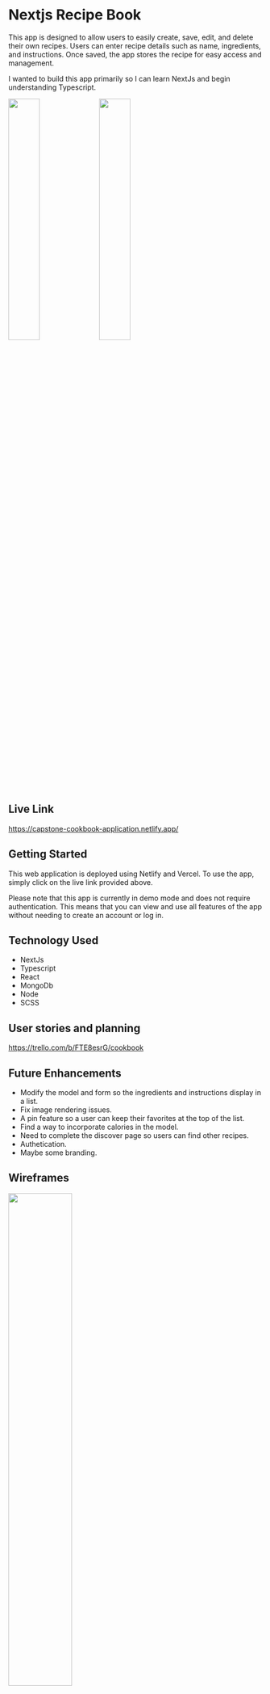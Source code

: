 # Nextjs Recipe Book

This app is designed to allow users to easily create, save, edit, and delete their own recipes. Users can enter recipe details such as name, ingredients, and instructions. Once saved, the app stores the recipe for easy access and management.

I wanted to build this app primarily so I can learn NextJs and begin understanding Typescript.

<img src="https://user-images.githubusercontent.com/97377111/225162443-c3a4259d-8bec-4090-9b86-60f7433bdf5e.png" width="35%" height="35%" >          <img src="https://user-images.githubusercontent.com/97377111/225191703-9bd05022-8000-4715-bd37-d8196de31d01.png" width="35%" height="35%" >



## Live Link

https://capstone-cookbook-application.netlify.app/

## Getting Started 

This web application is deployed using Netlify and Vercel. To use the app, simply click on the live link provided above.

Please note that this app is currently in demo mode and does not require authentication. This means that you can view and use all features of the app without needing to create an account or log in. 

## Technology Used

- NextJs
- Typescript
- React
- MongoDb
- Node
- SCSS

## User stories and planning

https://trello.com/b/FTE8esrG/cookbook

## Future Enhancements

- Modify the model and form so the ingredients and instructions display in a list. 
- Fix image rendering issues. 
- A pin feature so a user can keep their favorites at the top of the list. 
- Find a way to incorporate calories in the model. 
- Need to complete the discover page so users can find other recipes. 
- Authetication. 
- Maybe some branding.

## Wireframes
<img src="https://user-images.githubusercontent.com/97377111/225162535-99f01fff-3216-48bd-98df-452be750e6e1.png" width="50%" height="50%" >

## Relationship Diagram
<img src="https://user-images.githubusercontent.com/97377111/225162565-f1e1b6ae-5687-4902-b1b6-c32e7af0039a.png" width="50%" height="50%" >

